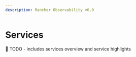 ```yaml
---
description: Rancher Observability v6.0
---
```


# Services

🚧 TODO - includes services overview and service highlights
